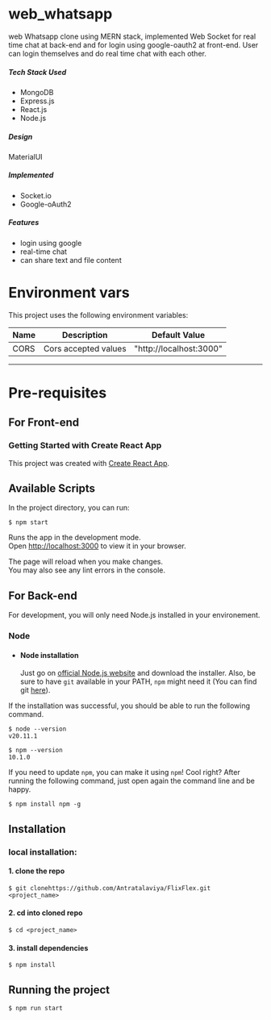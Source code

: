 # web_whatsapp

web Whatsapp clone using MERN stack, implemented Web Socket for real time chat at back-end and for login using google-oauth2 at front-end. User can login themselves and do real time chat with each other.

##### Tech Stack Used
- MongoDB
- Express.js
- React.js
- Node.js

##### Design
MaterialUI

##### Implemented
- Socket.io
- Google-oAuth2

##### Features
- login using google
- real-time chat
- can share text and file content

# Environment vars
This project uses the following environment variables:

| Name                          | Description                         | Default Value                                  |
| ----------------------------- | ------------------------------------| -----------------------------------------------|
|CORS           | Cors accepted values            | "http://localhost:3000"      |

---

# Pre-requisites

## For Front-end

### Getting Started with Create React App

This project was created with [Create React App](https://github.com/facebook/create-react-app).

## Available Scripts

In the project directory, you can run:

    $ npm start

Runs the app in the development mode.\
Open [http://localhost:3000](http://localhost:3000) to view it in your browser.

The page will reload when you make changes.\
You may also see any lint errors in the console.

## For Back-end

For development, you will only need Node.js installed in your environement.

### Node
- #### Node installation

  Just go on [official Node.js website](https://nodejs.org/) and download the installer.
Also, be sure to have `git` available in your PATH, `npm` might need it (You can find git [here](https://git-scm.com/)).

If the installation was successful, you should be able to run the following command.

    $ node --version
    v20.11.1

    $ npm --version
    10.1.0

If you need to update `npm`, you can make it using `npm`! Cool right? After running the following command, just open again the command line and be happy.

    $ npm install npm -g


## Installation

### local installation:
#### 1. clone the repo

    $ git clonehttps://github.com/Antratalaviya/FlixFlex.git <project_name>

#### 2. cd into cloned repo

    $ cd <project_name>

#### 3. install dependencies

    $ npm install   

## Running the project

    $ npm run start  

